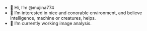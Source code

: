 - 👋 Hi, I’m @mujina774
- 👀 I’m interested in nice and conorable environment, and believe intelligence, machine or creatures, helps.
- 🌱 I’m currently working image analysis.

<!---
mujina774/mujina774 is a ✨ special ✨ repository because its `README.md` (this file) appears on your GitHub profile.
You can click the Preview link to take a look at your changes.
--->
